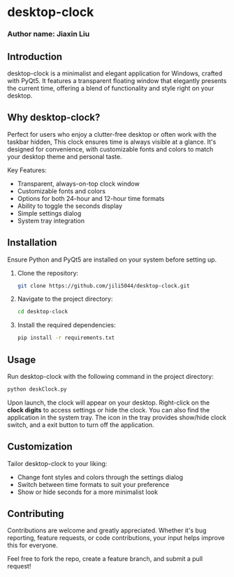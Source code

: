 # desktop-clock
### Author name: Jiaxin Liu

## Introduction
desktop-clock is a minimalist and elegant application for Windows, crafted with PyQt5. It features a transparent floating window that elegantly presents the current time, offering a blend of functionality and style right on your desktop.

## Why desktop-clock?

Perfect for users who enjoy a clutter-free desktop or often work with the taskbar hidden, This clock ensures time is always visible at a glance. It's designed for convenience, with customizable fonts and colors to match your desktop theme and personal taste.

Key Features:

- Transparent, always-on-top clock window
- Customizable fonts and colors
- Options for both 24-hour and 12-hour time formats
- Ability to toggle the seconds display
- Simple settings dialog
- System tray integration

## Installation

Ensure Python and PyQt5 are installed on your system before setting up.

1. Clone the repository:
   ```sh
   git clone https://github.com/jili5044/desktop-clock.git
   ```
2. Navigate to the project directory:
   ```sh
   cd desktop-clock
   ```
3. Install the required dependencies:
   ```sh
   pip install -r requirements.txt
   ```

## Usage

Run desktop-clock with the following command in the project directory:
   ```sh
   python deskClock.py
   ```
Upon launch, the clock will appear on your desktop. Right-click on the **clock digits** to access settings or hide the clock. You can also find the application in the system tray. The icon in the tray provides show/hide clock switch, and a exit button to turn off the application.

## Customization

Tailor desktop-clock to your liking:

- Change font styles and colors through the settings dialog
- Switch between time formats to suit your preference
- Show or hide seconds for a more minimalist look

## Contributing

Contributions are welcome and greatly appreciated. Whether it's bug reporting, feature requests, or code contributions, your input helps improve this for everyone.

Feel free to fork the repo, create a feature branch, and submit a pull request!



